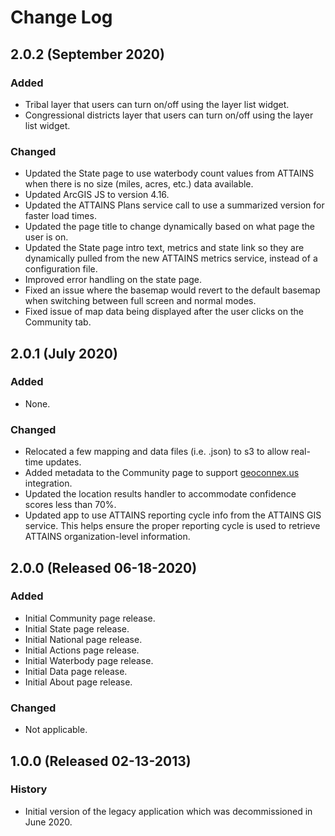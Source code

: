 # Change Log

## 2.0.2 (September 2020)
### Added
- Tribal layer that users can turn on/off using the layer list widget.
- Congressional districts layer that users can turn on/off using the layer list widget.
### Changed
- Updated the State page to use waterbody count values from ATTAINS when there is no size (miles, acres, etc.) data available. 
- Updated ArcGIS JS to version 4.16.
- Updated the ATTAINS Plans service call to use a summarized version for faster load times.
- Updated the page title to change dynamically based on what page the user is on.
- Updated the State page intro text, metrics and state link so they are dynamically pulled from the new ATTAINS metrics service, instead of a configuration file.
- Improved error handling on the state page.
- Fixed an issue where the basemap would revert to the default basemap when switching between full screen and normal modes.
- Fixed issue of map data being displayed after the user clicks on the Community tab.

## 2.0.1 (July 2020)
### Added
- None.
### Changed
- Relocated a few mapping and data files (i.e. .json) to s3 to allow real-time updates.
- Added metadata to the Community page to support [geoconnex.us](https://github.com/internetofwater/geoconnex.us) integration.
- Updated the location results handler to accommodate confidence scores less than 70%.
- Updated app to use ATTAINS reporting cycle info from the ATTAINS GIS service. This helps ensure the proper reporting cycle is used to retrieve ATTAINS organization-level information. 
 
## 2.0.0 (Released 06-18-2020)
### Added
- Initial Community page release.
- Initial State page release.
- Initial National page release.
- Initial Actions page release.
- Initial Waterbody page release.
- Initial Data page release.
- Initial About page release.

### Changed
- Not applicable. 

## 1.0.0 (Released 02-13-2013)
### History
- Initial version of the legacy application which was decommissioned in June 2020. 

